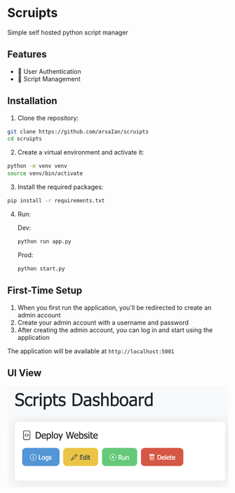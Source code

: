 # Scruipts  


Simple self hosted python script manager

## Features

- 🔐 User Authentication
- 📝 Script Management
  

## Installation

1. Clone the repository:
```bash
git clone https://github.com/arsaIan/scruipts
cd scruipts
```

2. Create a virtual environment and activate it:
```bash
python -m venv venv
source venv/bin/activate  
```

3. Install the required packages:
```bash
pip install -r requirements.txt
```

4. Run:
    
    Dev:
    ```bash
    python run app.py
    ```
    Prod:
    ```bash
    python start.py
    ```

## First-Time Setup

1. When you first run the application, you'll be redirected to create an admin account
2. Create your admin account with a username and password
3. After creating the admin account, you can log in and start using the application



The application will be available at `http://localhost:5001`


## UI View
![Screenshot](./static/screenshot.png)
